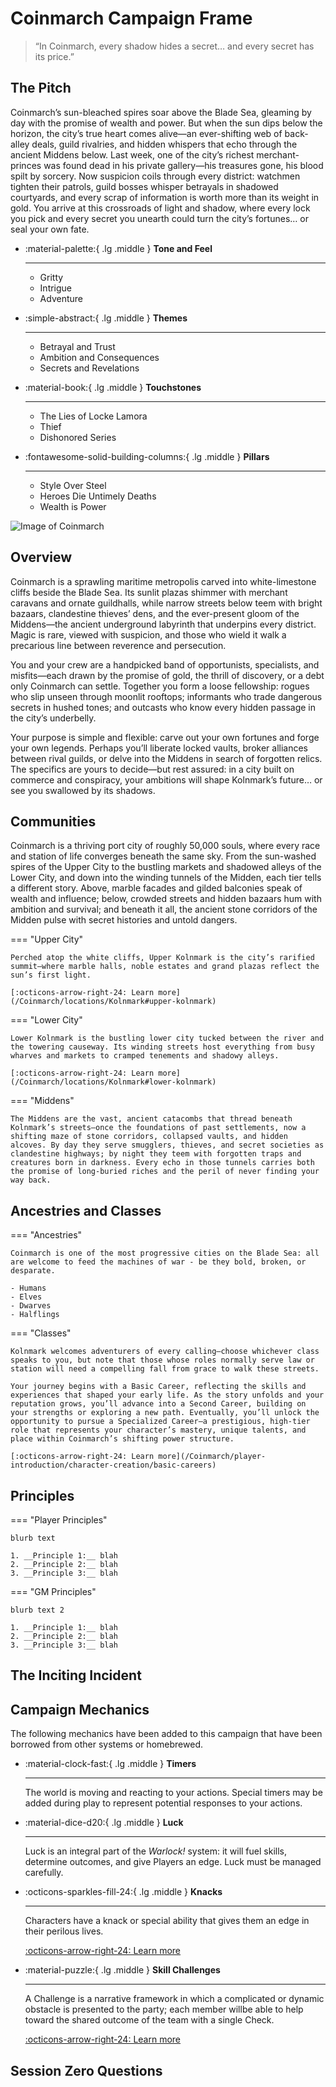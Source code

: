 # Coinmarch Campaign Frame

>“In Coinmarch, every shadow hides a secret… and every secret has its price.”

## The Pitch

Coinmarch’s sun-bleached spires soar above the Blade Sea, gleaming by day with the promise of wealth and power. But when the sun dips below the horizon, the city’s true heart comes alive—an ever-shifting web of back-alley deals, guild rivalries, and hidden whispers that echo through the ancient Middens below. Last week, one of the city’s richest merchant-princes was found dead in his private gallery—his treasures gone, his blood spilt by sorcery. Now suspicion coils through every district: watchmen tighten their patrols, guild bosses whisper betrayals in shadowed courtyards, and every scrap of information is worth more than its weight in gold. You arrive at this crossroads of light and shadow, where every lock you pick and every secret you unearth could turn the city’s fortunes… or seal your own fate.

<div class="grid cards" markdown>

-   :material-palette:{ .lg .middle } __Tone and Feel__

    ---

    - Gritty
    - Intrigue
    - Adventure

-   :simple-abstract:{ .lg .middle } __Themes__

    ---

    - Betrayal and Trust
    - Ambition and Consequences
    - Secrets and Revelations

-   :material-book:{ .lg .middle } __Touchstones__

    ---

    - The Lies of Locke Lamora
    - Thief
    - Dishonored Series

-   :fontawesome-solid-building-columns:{ .lg .middle } __Pillars__

    ---

    - Style Over Steel
    - Heroes Die Untimely Deaths
    - Wealth is Power

</div>

![Image of Coinmarch](/Coinmarch/images/kolnmark_mural.jpg)

## Overview
Coinmarch is a sprawling maritime metropolis carved into white-limestone cliffs beside the Blade Sea. Its sunlit plazas shimmer with merchant caravans and ornate guildhalls, while narrow streets below teem with bright bazaars, clandestine thieves’ dens, and the ever-present gloom of the Middens—the ancient underground labyrinth that underpins every district. Magic is rare, viewed with suspicion, and those who wield it walk a precarious line between reverence and persecution.

You and your crew are a handpicked band of opportunists, specialists, and misfits—each drawn by the promise of gold, the thrill of discovery, or a debt only Coinmarch can settle. Together you form a loose fellowship: rogues who slip unseen through moonlit rooftops; informants who trade dangerous secrets in hushed tones; and outcasts who know every hidden passage in the city’s underbelly.

Your purpose is simple and flexible: carve out your own fortunes and forge your own legends. Perhaps you’ll liberate locked vaults, broker alliances between rival guilds, or delve into the Middens in search of forgotten relics. The specifics are yours to decide—but rest assured: in a city built on commerce and conspiracy, your ambitions will shape Kolnmark’s future… or see you swallowed by its shadows.

## Communities
Coinmarch is a thriving port city of roughly 50,000 souls, where every race and station of life converges beneath the same sky. From the sun-washed spires of the Upper City to the bustling markets and shadowed alleys of the Lower City, and down into the winding tunnels of the Midden, each tier tells a different story. Above, marble facades and gilded balconies speak of wealth and influence; below, crowded streets and hidden bazaars hum with ambition and survival; and beneath it all, the ancient stone corridors of the Midden pulse with secret histories and untold dangers.

=== "Upper City"

    Perched atop the white cliffs, Upper Kolnmark is the city’s rarified summit—where marble halls, noble estates and grand plazas reflect the sun’s first light.

    [:octicons-arrow-right-24: Learn more](/Coinmarch/locations/Kolnmark#upper-kolnmark)

=== "Lower City"

    Lower Kolnmark is the bustling lower city tucked between the river and the towering causeway. Its winding streets host everything from busy wharves and markets to cramped tenements and shadowy alleys.

    [:octicons-arrow-right-24: Learn more](/Coinmarch/locations/Kolnmark#lower-kolnmark)

=== "Middens"

    The Middens are the vast, ancient catacombs that thread beneath Kolnmark’s streets—once the foundations of past settlements, now a shifting maze of stone corridors, collapsed vaults, and hidden alcoves. By day they serve smugglers, thieves, and secret societies as clandestine highways; by night they teem with forgotten traps and creatures born in darkness. Every echo in those tunnels carries both the promise of long-buried riches and the peril of never finding your way back.

## Ancestries and Classes

=== "Ancestries"

    Coinmarch is one of the most progressive cities on the Blade Sea: all are welcome to feed the machines of war - be they bold, broken, or desparate.

    - Humans
    - Elves
    - Dwarves
    - Halflings

=== "Classes"

    Kolnmark welcomes adventurers of every calling—choose whichever class speaks to you, but note that those whose roles normally serve law or station will need a compelling fall from grace to walk these streets.

    Your journey begins with a Basic Career, reflecting the skills and experiences that shaped your early life. As the story unfolds and your reputation grows, you’ll advance into a Second Career, building on your strengths or exploring a new path. Eventually, you’ll unlock the opportunity to pursue a Specialized Career—a prestigious, high-tier role that represents your character’s mastery, unique talents, and place within Coinmarch’s shifting power structure.

    [:octicons-arrow-right-24: Learn more](/Coinmarch/player-introduction/character-creation/basic-careers)

## Principles

=== "Player Principles"

    blurb text

    1. __Principle 1:__ blah
    2. __Principle 2:__ blah
    3. __Principle 3:__ blah

=== "GM Principles"

    blurb text 2

    1. __Principle 1:__ blah
    2. __Principle 2:__ blah
    3. __Principle 3:__ blah

## The Inciting Incident

## Campaign Mechanics

The following mechanics have been added to this campaign that have been borrowed from other systems or homebrewed.

<div class="grid cards" markdown>

-   :material-clock-fast:{ .lg .middle } __Timers__

    ---

    The world is moving and reacting to your actions. Special timers may be added during play to represent potential responses to your actions.

-   :material-dice-d20:{ .lg .middle } __Luck__

    ---

    Luck is an integral part of the _Warlock!_ system: it will fuel skills, determine outcomes, and give Players an edge. Luck must be managed carefully.

-   :octicons-sparkles-fill-24:{ .lg .middle } __Knacks__

    ---

    Characters have a knack or special ability that gives them an edge in their perilous lives.

    [:octicons-arrow-right-24: Learn more](/Coinmarch/player-introduction/character-creation/knacks)

-   :material-puzzle:{ .lg .middle } __Skill Challenges__

    ---

    A Challenge is a narrative framework in which a complicated or dynamic obstacle is presented to the party; each member willbe able to help toward the shared outcome of the team with a single Check.

    [:octicons-arrow-right-24: Learn more](/Coinmarch/player-introduction/skill-challenges)


</div>

## Session Zero Questions
